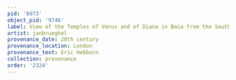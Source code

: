 ```yaml
---
pid: '6973'
object_pid: '9746'
label: View of the Temples of Venus and of Diana in Baia from the South
artist: janbrueghel
provenance_date: 20th century
provenance_location: London
provenance_text: Eric Hebborn
collection: provenance
order: '2324'
---
```

